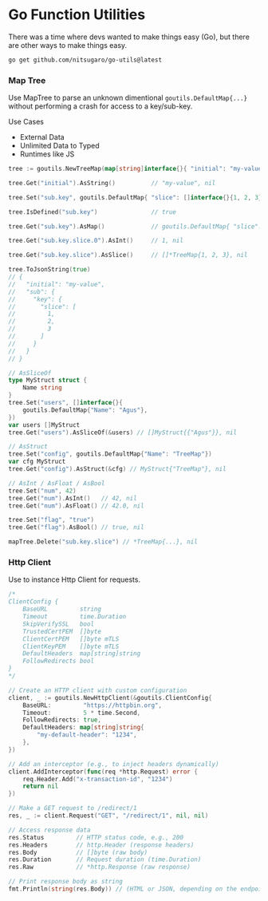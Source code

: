 # Go Function Utilities

There was a time where devs wanted to make things easy (Go), but there are other ways to make things easy.

```bash
go get github.com/nitsugaro/go-utils@latest
```

### Map Tree

Use MapTree to parse an unknown dimentional `goutils.DefaultMap{...}` without performing a crash for access to a key/sub-key.

Use Cases

- External Data
- Unlimited Data to Typed
- Runtimes like JS

```go
tree := goutils.NewTreeMap(map[string]interface{}{ "initial": "my-value" })

tree.Get("initial").AsString()          // "my-value", nil

tree.Set("sub.key", goutils.DefaultMap{ "slice": []interface{}{1, 2, 3} })

tree.IsDefined("sub.key")               // true

tree.Get("sub.key").AsMap()             // goutils.DefaultMap{ "slice": [...] }, nil

tree.Get("sub.key.slice.0").AsInt()     // 1, nil

tree.Get("sub.key.slice").AsSlice()     // []*TreeMap{1, 2, 3}, nil

tree.ToJsonString(true)
// {
//   "initial": "my-value",
//   "sub": {
//     "key": {
//       "slice": [
//         1,
//         2,
//         3
//       ]
//     }
//   }
// }

// AsSliceOf
type MyStruct struct {
	Name string
}
tree.Set("users", []interface{}{
	goutils.DefaultMap{"Name": "Agus"},
})
var users []MyStruct
tree.Get("users").AsSliceOf(&users) // []MyStruct{{"Agus"}}, nil

// AsStruct
tree.Set("config", goutils.DefaultMap{"Name": "TreeMap"})
var cfg MyStruct
tree.Get("config").AsStruct(&cfg) // MyStruct{"TreeMap"}, nil

// AsInt / AsFloat / AsBool
tree.Set("num", 42)
tree.Get("num").AsInt()   // 42, nil
tree.Get("num").AsFloat() // 42.0, nil

tree.Set("flag", "true")
tree.Get("flag").AsBool() // true, nil

mapTree.Delete("sub.key.slice") // *TreeMap{...}, nil
```

### Http Client

Use to instance Http Client for requests.

```go
/*
ClientConfig {
	BaseURL         string
	Timeout         time.Duration
	SkipVerifySSL   bool
	TrustedCertPEM  []byte
	ClientCertPEM   []byte mTLS
	ClientKeyPEM    []byte mTLS
	DefaultHeaders  map[string]string
	FollowRedirects bool
}
*/

// Create an HTTP client with custom configuration
client, _ := goutils.NewHttpClient(&goutils.ClientConfig{
	BaseURL:         "https://httpbin.org",
	Timeout:         5 * time.Second,
	FollowRedirects: true,
	DefaultHeaders: map[string]string{
		"my-default-header": "1234",
	},
})

// Add an interceptor (e.g., to inject headers dynamically)
client.AddInterceptor(func(req *http.Request) error {
	req.Header.Add("x-transaction-id", "1234")
	return nil
})

// Make a GET request to /redirect/1
res, _ := client.Request("GET", "/redirect/1", nil, nil)

// Access response data
res.Status         // HTTP status code, e.g., 200
res.Headers        // http.Header (response headers)
res.Body           // []byte (raw body)
res.Duration       // Request duration (time.Duration)
res.Raw            // *http.Response (raw response)

// Print response body as string
fmt.Println(string(res.Body)) // (HTML or JSON, depending on the endpoint)
```